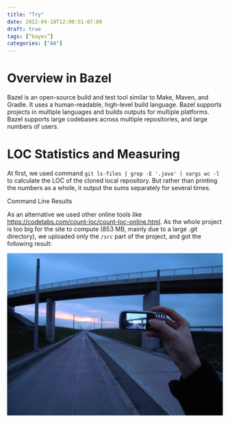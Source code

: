 ```yaml
---
title: "Try"
date: 2022-04-10T12:00:51-07:00
draft: true
tags: [“bayes”]
categories: ["AA"]
---
```


# **Overview in Bazel**

Bazel is an open-source build and test tool similar to Make, Maven, and Gradle. It uses a human-readable, high-level build language. Bazel supports projects in multiple languages and builds outputs for multiple platforms. Bazel supports large codebases across multiple repositories, and large numbers of users.

# **LOC Statistics and Measuring**

At first, we used command `git ls-files | grep -E '.java' | xargs wc -l` to calculate the LOC of the cloned local repository. But rather than printing the numbers as a whole, it output the sums separately for several times.

Command Line Results

As an alternative we used other online tools like https://codetabs.com/count-loc/count-loc-online.html. As the whole project is too big for the site to compute (853 MB, mainly due to a large .git directory), we uploaded only the `/src` part of the project, and got the following result:



![1200px-Image_created_with_a_mobile_phone.png](https://raw.githubusercontent.com/KaneBetter/webImage/main/2022/04/10-15-53-06-1200px-Image_created_with_a_mobile_phone.png)
